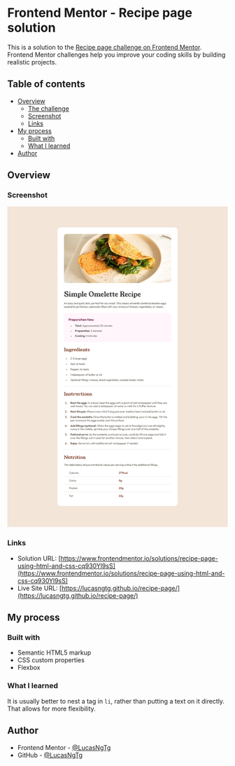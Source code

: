 # Frontend Mentor - Recipe page solution

This is a solution to the [Recipe page challenge on Frontend Mentor](https://www.frontendmentor.io/challenges/recipe-page-KiTsR8QQKm). Frontend Mentor challenges help you improve your coding skills by building realistic projects. 

## Table of contents

- [Overview](#overview)
  - [The challenge](#the-challenge)
  - [Screenshot](#screenshot)
  - [Links](#links)
- [My process](#my-process)
  - [Built with](#built-with)
  - [What I learned](#what-i-learned)
- [Author](#author)

## Overview

### Screenshot

![](./assets/images/screenshot.jpg)

### Links

- Solution URL: [https://www.frontendmentor.io/solutions/recipe-page-using-html-and-css-cq930Yl9sS](https://www.frontendmentor.io/solutions/recipe-page-using-html-and-css-cq930Yl9sS)
- Live Site URL: [https://lucasngtg.github.io/recipe-page/](https://lucasngtg.github.io/recipe-page/)

## My process

### Built with

- Semantic HTML5 markup
- CSS custom properties
- Flexbox

### What I learned

It is usually better to nest a tag in ```li```, rather than putting a text on it directly. That allows for more flexibility.

## Author

- Frontend Mentor - [@LucasNgTg](https://www.frontendmentor.io/profile/LucasNgTg)
- GitHub - [@LucasNgTg](https://https://github.com/LucasNgTg)